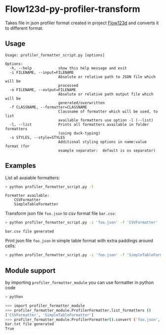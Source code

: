 # Flow123d-py-profiler-transform

Takes file in json profiler format created in project [Flow123d](https://github.com/flow123d/flow123d) and
converts it to different format.

## Usage
```
Usage: profiler_formatter_script.py [options]

Options:
  -h, --help            show this help message and exit
  -i FILENAME, --input=FILENAME
                        Absolute or relative path to JSON file which will be
                        processed
  -o FILENAME, --output=FILENAME
                        Absolute or relative path output file which will be
                        generated/overwritten
  -f CLASSNAME, --formatter=CLASSNAME
                        Classname of formatter which will be used, to list
                        available formatters use option -l (--list)
  -l, --list            Prints all formatters available in folder formatters
                        (using duck-typing)
  -s STYLES, --style=STYLES
                        Additional styling options in name:value format (for
                        example separator:  default is os separator)
```
## Examples
List all avaiable formatters:

```bash
> python profiler_formatter_script.py -l
```
```
Formatter available: 
	CSVFormatter
	SimpleTableFormatter
```

Transform json file ```foo.json``` to csv format file ```bar.csv```:

```bash
> python profiler_formatter_script.py -i 'foo.json' -f 'CSVFormatter' -o 'bar.csv'
```
```bar.csv file generated```

Print json file ```foo.json``` in simple table format with extra paddings around cells:

```bash
> python profiler_formatter_script.py -i 'foo.json' -f 'SimpleTableFormatter' -s 'padding:5'
```

## Module support

by importing ```profiler_formatter_module``` you can use formatter in python code
```bash
> python

>>> import profiler_formatter_module
>>> profiler_formatter_module.ProfilerFormatter.list_formatters ()
['CSVFormatter', 'SimpleTableFormatter']
>>> profiler_formatter_module.ProfilerFormatter().convert ('foo.json', 'bar.txt')
bar.txt file generated
True
```